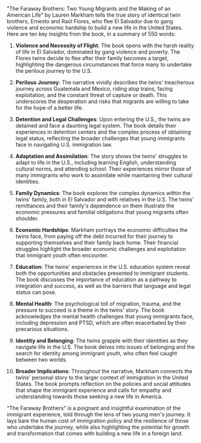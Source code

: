 "The Faraway Brothers: Two Young Migrants and the Making of an American Life" by Lauren Markham tells the true story of identical twin brothers, Ernesto and Raúl Flores, who flee El Salvador due to gang violence and economic hardship to build a new life in the United States. Here are ten key insights from the book, in a summary of 550 words:

1. **Violence and Necessity of Flight**: The book opens with the harsh reality of life in El Salvador, dominated by gang violence and poverty. The Flores twins decide to flee after their family becomes a target, highlighting the dangerous circumstances that force many to undertake the perilous journey to the U.S.

2. **Perilous Journey**: The narrative vividly describes the twins' treacherous journey across Guatemala and Mexico, riding atop trains, facing exploitation, and the constant threat of capture or death. This underscores the desperation and risks that migrants are willing to take for the hope of a better life.

3. **Detention and Legal Challenges**: Upon entering the U.S., the twins are detained and face a daunting legal system. The book details their experiences in detention centers and the complex process of obtaining legal status, reflecting the broader challenges that young immigrants face in navigating U.S. immigration law.

4. **Adaptation and Assimilation**: The story shows the twins' struggles to adapt to life in the U.S., including learning English, understanding cultural norms, and attending school. Their experiences mirror those of many immigrants who work to assimilate while maintaining their cultural identities.

5. **Family Dynamics**: The book explores the complex dynamics within the twins' family, both in El Salvador and with relatives in the U.S. The twins’ remittances and their family's dependence on them illustrate the economic pressures and familial obligations that young migrants often shoulder.

6. **Economic Hardships**: Markham portrays the economic difficulties the twins face, from paying off the debt incurred for their journey to supporting themselves and their family back home. Their financial struggles highlight the broader economic challenges and exploitation that immigrant youth often encounter.

7. **Education**: The twins' experiences in the U.S. education system reveal both the opportunities and obstacles presented to immigrant students. The book discusses the importance of education as a pathway to integration and success, as well as the barriers that language and legal status can pose.

8. **Mental Health**: The psychological toll of migration, trauma, and the pressure to succeed is a theme in the twins' story. The book acknowledges the mental health challenges that young immigrants face, including depression and PTSD, which are often exacerbated by their precarious situations.

9. **Identity and Belonging**: The twins grapple with their identities as they navigate life in the U.S. The book delves into issues of belonging and the search for identity among immigrant youth, who often feel caught between two worlds.

10. **Broader Implications**: Throughout the narrative, Markham connects the twins' personal story to the larger context of immigration in the United States. The book prompts reflection on the policies and social attitudes that shape the immigrant experience and calls for empathy and understanding towards those seeking a new life in America.

"The Faraway Brothers" is a poignant and insightful examination of the immigrant experience, told through the lens of two young men's journey. It lays bare the human cost of immigration policy and the resilience of those who undertake the journey, while also highlighting the potential for growth and transformation that comes with building a new life in a foreign land.